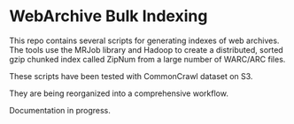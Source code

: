 WebArchive Bulk Indexing
========================

This repo contains several scripts for generating indexes of web archives.
The tools use the MRJob library and Hadoop to create a distributed, sorted gzip chunked
index called ZipNum from a large number of WARC/ARC files.


These scripts have been tested with CommonCrawl dataset on S3.

They are being reorganized into a comprehensive workflow.

Documentation in progress.
